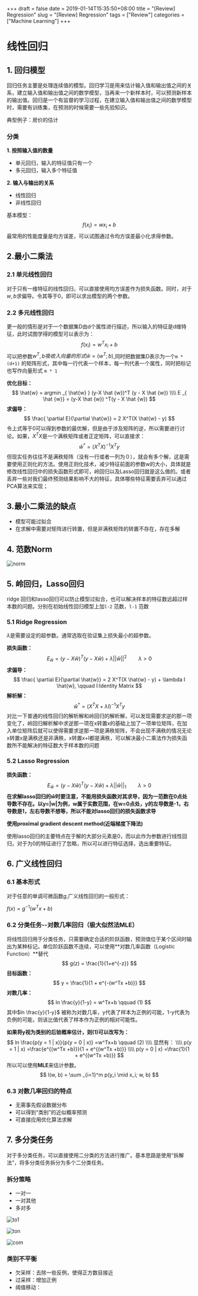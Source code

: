 +++
draft = false
date = 2019-01-14T15:35:50+08:00
title = "[Review] Regression"
slug = "[Review] Regression"
tags = ["Review"]
categories = ["Machine Learning"]
+++
# 线性回归


## 1. 回归模型

回归任务主要是处理连续值的模型。回归学习是用来估计输入值和输出值之间的关系，建立输入值和输出值之间的数学模型，当再来一个新样本时，可以预测新样本的输出值。回归是一个有监督的学习过程，在建立输入值和输出值之间的数学模型时，需要有训练集，在预测的时候需要一些先验知识。

典型例子：房价的估计

### 分类

**1. 按照输入值的数量**

+ 单元回归，输入的特征值只有一个
+ 多元回归，输入多个特征值

**2. 输入与输出的关系**

+ 线性回归
+ 非线性回归

基本模型：
$$
f(x_i) = wx_i  + b
$$
最常用的性能度量是均方误差，可以试图通过令均方误差最小化求得参数。

## 2.最小二乘法

### 2.1 单元线性回归

对于只有一维特征的线性回归，可以直接使用均方误差作为损失函数。同时，对于$w, b$求偏导。令其等于0，即可以求出模型的两个参数。

### 2.2 多元线性回归

更一般的情形是对于一个数据集D由d个属性进行描述，所以输入的特征是d维特征，此时试图学得的模型可以表示为：
$$
f(x_i) = w^T x_i + b
$$
可以把参数$w^T ,b吸收入向量的形式 \hat{w} = (w^T; b)$,同时把数据集D表示为一个`m * (d+1)` 的矩阵形式，其中每一行代表一个样本，每一列代表一个属性，同时把标记也写作向量形式 `m * 1`

**优化目标：**
$$
\hat{w} = argmin _{ \hat{w} } (y-X \hat {w})^T (y - X \hat {w})
\\\\ E _{ \hat {w}} = (y-X \hat {w}) ^T(y - X \hat {w})
$$
**求偏导：**
$$
\frac{ \partial E}{\partial \hat{w}} = 2 X^T(X \hat{w} - y)
$$
令上式等于0可以得到参数的最优解，但是由于涉及矩阵的逆，所以需要进行讨论。如果，$X^TX$是一个满秩矩阵或者正定矩阵，可以直接求：
$$
\hat{w}^* = (X^TX)^{-1}X^Ty
$$
但现实任务往往不是满秩矩阵（没有一行或者一列为０），就会有多个解，这是需要使用正则化的方法。使用正则化技术，减少特征前面的参数w的大小，具体就是修改线性回归中的损失函数形式即可，岭回归以及Lasso回归就是这么做的。或者丢弃一些对我们最终预测结果影响不大的特征，具体哪些特征需要丢弃可以通过PCA算法来实现；

## 3.最小二乘法的缺点

+ 模型可能过拟合
+ 在求解中需要对矩阵进行转置，但是非满秩矩阵的转置不存在，存在多解

## 4. 范数Norm

![norm](https://mediainter.innohub.top/190114-norm.png)



## 5. 岭回归，Lasso回归

ridge 回归和lasso回归可以防止模型过拟合，也可以解决样本的特征数远超过样本数的问题。分别在初始线性回归模型上加`l-2` 范数，`l-1` 范数

### 5.1 Ridge Regression

$\lambda$是需要设定的超参数。通常选取在验证集上损失最小的超参数。

**损失函数：**
$$
E_{\hat{w}} = (y-X \hat{w})^T(y - X\hat{w}) + \lambda||\hat{w}||^2  \qquad \lambda >0
$$
**求偏导：**
$$
\frac{ \partial E}{\partial \hat{w}} = 2 X^T(X \hat{w} - y) + \lambda I \hat{w}, \qquad  I:Identity Matrix
$$
**解析解：**
$$
\hat{w}^* = (X^TX + \lambda I)^{-1}X^Ty
$$
对比一下普通的线性回归的解析解和岭回归的解析解，可以发现需要求逆的那一项变化了，岭回归解析解中求逆那一项在x转置x的基础上加了一项单位矩阵，在加入单位矩阵后就可以使得需要求逆那一项是满秩矩阵，不会出现不满秩的情况无论x转置x是满秩还是非满秩，x转置x+I都是满秩，可以解决最小二乘法作为损失函数所不能解决的特征数大于样本数的问题

### 5.2 Lasso Regression

**损失函数：**
$$
E_{\hat{w}} = (y-X \hat{w})^T(y - X\hat{w}) + \lambda||\hat{w}||_1  \qquad \lambda >0
$$
**在求解lasso回归的$\hat{w}$时要注意，不能用损失函数对其求导，因为一范数在0点处导数不存在。以y=|w|为例，w属于实数范围，在w=0点处，y的左导数是-1，右导数是1，左右导数不想等，所以不能对lasso回归的损失函数求导**

 **使用proximal gradient descent method(近端梯度下降法)**

使用lasso回归的主要特点在于解的大部分元素是0，而以此作为参数进行线性回归，对于为0的特征进行了忽略，所以可以进行特征选择，选出重要特征。

## 6. 广义线性回归

### 6.1 基本形式

对于任意的单调可微函数$g$,广义线性回归的一般形式：

$f(x ) = g^{-1}(w^Tx +b)$

### 6.2 分类任务--对数几率回归（极大似然法MLE）

将线性回归用于分类任务，只需要确定合适的阶跃函数，预测值位于某个区间时输出为某种标记。单位阶跃函数不连续，可以使用**对数几率函数（Logistic Function）**替代
$$
g(z) = \frac{1}{1+e^{-z}}
$$
**目标函数：**
$$
y = \frac{1}{1 + e^{-(w^Tx +b)}}
$$
**对数几率：**
$$
ln \frac{y}{1-y} = w^Tx+b  \qquad (1)
$$
其中$ln \frac{y}{1-y}$ 被称为对数几率，y代表了样本为正例的可能，1-y代表为负例的可能，则该比值代表了样本作为正例的相对可能性。

**如果将y视为类别的后验概率估计，则(1)可以改写为：**
$$
ln \frac{p(y = 1 | x)}{p(y = 0 | x)} =w^Tx+b  \qquad (2)
\\\\ 显然有：
\\\\ p(y = 1 | x) =\frac{e^{(w^Tx +b)}}{1 + e^{(w^Tx +b)}}
\\\\ p(y = 0 | x) =\frac{1}{1 + e^{(w^Tx +b)}}
$$
所以可以使用**MLE**来估计参数。
$$
l(w, b) = \sum _{i=1}^m p(y_i \mid x_i; w, b)
$$


### 6.3 对数几率回归的特点

+ 无需事先假设数据分布
+ 可以得到“类别”的近似概率预测
+ 可直接应用优化算法求解

## 7. 多分类任务

对于多分类任务，可以直接使用二分类的方法进行推广。基本思路是使用“拆解法”，将多分类任务拆分为多个二分类任务。

### 拆分策略

+ 一对一
+ 一对其他
+ 多对多

![to1](https://mediainter.innohub.top/190114-to1.png)

![ton](https://mediainter.innohub.top/190114-ton.png)

![com](https://mediainter.innohub.top/190114-com.png)

### 类别不平衡

+ 欠采样：去除一些反例，使得正方数目接近
+ 过采样：增加正例
+ 阈值移动：
